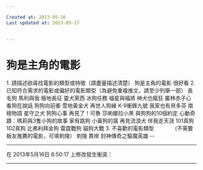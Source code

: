 ```yaml
---

Created at: 2013-05-16
Last updated at: 2013-05-17


---
```


# 狗是主角的電影


1\. 請描述欲尋找電影的類型或特徵（請盡量描述清楚）
狗是主角的電影
很好看
2\. 已知符合需求的電影或偏好的電影類型（為避免重複推文，請至少列舉一部）
長毛狗
馬利與我
極地長征
靈犬萊西
冰狗任務
福星與福將
神犬也瘋狂
叢林赤子心
看狗在說話
狗狗向前衝
雪地黃金犬
再世人狗緣
K-9衝鋒九號
我家也有貝多芬
南極物語
星守之犬
狗狗心事
再見了！可魯
莎喲娜拉小黑
與狗狗的10個約定
心動奇蹟：瑪莉與3隻小狗的故事
家有跳狗
小黃狗的窩
再見流浪犬
伴我走天涯
101真狗
102真狗
比弗利拜金狗
雷霆戰狗
貓狗大戰
3\. 不喜歡的電影類型            （不需要板友推薦的電影，可填刺陵）
刺陵
靠岸
封神傳奇之驅魔英雄
\--

* * *

在 2013年5月16日 6:50:17 上修改發生衝突：

* * *

